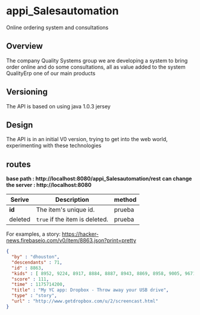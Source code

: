 # appi_Salesautomation
Online ordering system and consultations

## Overview

The company Quality Systems group
we are developing a system to bring order online and do some consultations, all as value added to the system QualityErp one of our main products

##  Versioning

The API is based on using java 1.0.3 jersey

## Design

The API is in an initial V0 version, trying to get into the web world, experimenting with these technologies

## routes

**base path : http://localhost:8080/appi_Salesautomation/rest** 
**can change the server : http://localhost:8080** 

Serive | Description | method
------|------------|---------
**id** | The item's unique id.|prueba
deleted | `true` if the item is deleted.|prueba

For examples, a story: https://hacker-news.firebaseio.com/v0/item/8863.json?print=pretty

```json
{
  "by" : "dhouston",
  "descendants" : 71,
  "id" : 8863,
  "kids" : [ 8952, 9224, 8917, 8884, 8887, 8943, 8869, 8958, 9005, 9671, 8940, 9067, 8908, 9055, 8865, 8881, 8872, 8873, 8955, 10403, 8903, 8928, 9125, 8998, 8901, 8902, 8907, 8894, 8878, 8870, 8980, 8934, 8876 ],
  "score" : 111,
  "time" : 1175714200,
  "title" : "My YC app: Dropbox - Throw away your USB drive",
  "type" : "story",
  "url" : "http://www.getdropbox.com/u/2/screencast.html"
}
```



